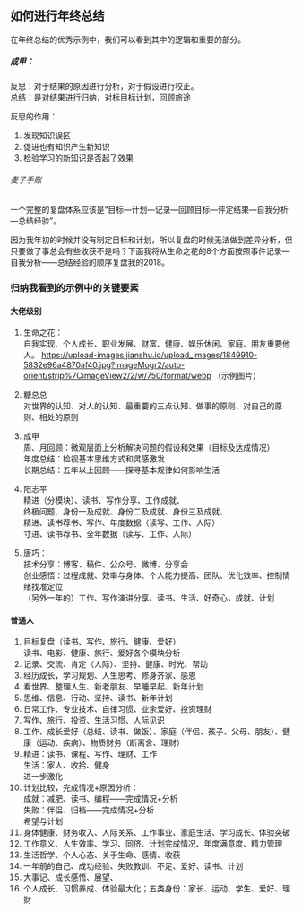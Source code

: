 ## 如何进行年终总结

在年终总结的优秀示例中，我们可以看到其中的逻辑和重要的部分。

##### 成甲：  
反思：对于结果的原因进行分析，对于假设进行校正。  
总结：是对结果进行归纳，对标目标计划，回顾旅途

反思的作用：  
1. 发现知识误区
2. 促进也有知识产生新知识
3. 检验学习的新知识是否起了效果


###### 麦子手账

一个完整的复盘体系应该是“目标—计划—记录—回顾目标—评定结果—自我分析—总结经验”。

因为我年初的时候并没有制定目标和计划，所以复盘的时候无法做到差异分析，但只要做了事总会有些收获不是吗？下面我将从生命之花的8个方面按照事件记录—自我分析——总结经验的顺序复盘我的2018。
















### 归纳我看到的示例中的关键要素

#### 大佬级别

1. 生命之花：  
自我实现、个人成长、职业发展、财富、健康、娱乐休闲、家庭、朋友重要他人。
https://upload-images.jianshu.io/upload_images/1849910-5832e96a4870af40.jpg?imageMogr2/auto-orient/strip%7CimageView2/2/w/750/format/webp （示例图片）

2. 糖总总  
对世界的认知、对人的认知、最重要的三点认知、做事的原则、对自己的原则、相处的原则  
3. 成甲  
周、月回顾：微观层面上分析解决问题的假设和效果（目标及达成情况）  
年度总结：检视基本思维方式和灵感激发  
长期总结：五年以上回顾——探寻基本规律如何影响生活

4. 阳志平  
精进（分模块）、读书、写作分享、工作成就、  
终极问题、身份一及成就、身份二及成就、身份三及成就、  
精进、读书荐书、写作、年度数据（读写、工作、人际）  
寸进、读书荐书、全年数据（读写、工作、人际）

5. 唐巧：  
技术分享：博客、稿件、公众号、微博、分享会  
创业感悟：过程成就、效率与身体、个人能力提高、团队、优化效率、控制情绪找准定位  
（另外一年的）工作、写作演讲分享、读书、生活、好奇心，成就、计划

#### 普通人

1. 目标复盘（读书、写作、旅行、健康、爱好）  
读书、电影、健康、旅行、爱好各个模块分析
2. 记录、交流、肯定（人际）、坚持、健康、时光、帮助
3. 经历成长，学习规划、人生思考、修身齐家、感恩
4. 看世界、整理人生、新老朋友、早睡早起、新年计划
5. 思维、信息、行动、坚持、读书、新年计划
6. 日常工作、专业技术、自律习惯、业余爱好、投资理财
7. 写作、旅行、投资、生活习惯、人际见识
8. 工作、成长爱好（总结、读书、做饭）、家庭（伴侣、孩子、父母、朋友）、健康（运动、疾病）、物质财务（断离舍、理财）
9. 精进：读书、课程、写作、理财、工作  
生活：家人、收拾、健身  
进一步激化
10. 计划比较，完成情况+原因分析：  
成就：减肥、读书、编程——完成情况+分析  
失败：伴侣、归档——完成情况+分析  
希望与计划  
11. 身体健康、财务收入、人际关系、工作事业、家庭生活、学习成长、体验突破
12. 工作意义、人生效率、学习、同侪、计划完成情况、年度满意度、精力管理
13. 生活哲学、个人心态、关于生命、感情、收获
14. 一年前的自己、成功经验、失败教训、不足、爱好、读书、计划
15. 大事记、成长感悟、展望、
16. 个人成长、习惯养成、体验最大化；五类身份：家长、运动、学生、爱好、理财

